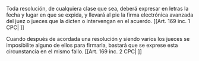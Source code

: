 Toda resolución, de cualquiera clase que sea, deberá expresar en letras la fecha y lugar en que se expida, y llevará al pie la firma electrónica avanzada del juez o jueces que la dicten o intervengan en el acuerdo. [[Art. 169 inc. 1 CPC| ]]

Cuando después de acordada una resolución y siendo varios los jueces se imposibilite alguno de ellos para firmarla, bastará que se exprese esta circunstancia en el mismo fallo. [[Art. 169 inc. 2 CPC| ]]